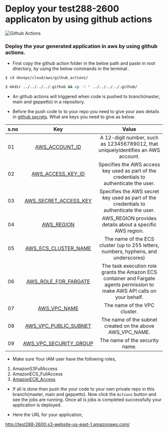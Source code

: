 # Deploy your test288-2600 applicaton by using github actions
![Github Actions](https://readmegeppetto.s3.amazonaws.com/githubactions.jpeg)

### Deploy the your generated application in aws by using github actions.

- First copy the github action folder in the below path and paste in root directory, by using the below commands in the terminal .
```sh
$ cd devops/cloud/aws/github_actions/
```
```sh
$ mkdir ../../../../.github && cp -r * ../../../../.github/
```
- An github actions will triggered when code is pushed to branch(master, main and geppetto)  in a repository.

- Before the push code to to your repo you need to give your aws details in [github secrets](https://docs.github.com/en/actions/reference/encrypted-secrets). What are keys you need to give as below.

|s.no| Key           | Value  |
| ---|:-------------:| :-----:|
| 01 | [AWS_ACCOUNT_ID](https://docs.aws.amazon.com/IAM/latest/UserGuide/console_account-alias.html) | A 12-digit number, such as 123456789012, that uniquelyidentifies an AWS account. |
| 02 | [AWS_ACCESS_KEY_ID](https://docs.aws.amazon.com/powershell/latest/userguide/pstools-appendix-sign-up.html)      |   Specifies the AWS access key used as part of the credentials to authenticate the user. |
| 03 | [AWS_SECRET_ACCESS_KEY](https://docs.aws.amazon.com/powershell/latest/userguide/pstools-appendix-sign-up.html)      |    Specifies the AWS secret key used as part of the credentials to authenticate the user. |
| 04 | [AWS_REGION](https://aws.amazon.com/about-aws/global-infrastructure/regions_az/)      |    AWS_REGION provides details about a specific AWS region. |
| 05 | [AWS_ECS_CLUSTER_NAME](https://docs.aws.amazon.com/AmazonECS/latest/developerguide/create_cluster.html)      |    The name of the ECS cluster (up to 255 letters, numbers, hyphens, and underscores) |
| 06 | [AWS_ROLE_FOR_FARGATE](https://docs.aws.amazon.com/AmazonECS/latest/developerguide/task_execution_IAM_role.html)     |    The task execution role grants the Amazon ECS container and Fargate agents permission to make AWS API calls on your behalf. |
| 07 | [AWS_VPC_NAME](https://docs.aws.amazon.com/vpc/latest/userguide/working-with-vpcs.html)      |   The name of the VPC cluster. |
| 08 | [AWS_VPC_PUBLIC_SUBNET](https://docs.aws.amazon.com/vpc/latest/userguide/working-with-vpcs.html)      |    The name of the subnet created on the above AWS_VPC_NAME. |
| 09 | [AWS_VPC_SECURITY_GROUP](https://docs.aws.amazon.com/vpc/latest/userguide/VPC_SecurityGroups.html)     |    The name of the security name. |

- Make sure Your IAM user have the following roles,
1. AmazonS3FullAccess
2. AmazonECS_FullAccess
3. [AmazonECR_Access](https://docs.aws.amazon.com/AmazonECR/latest/userguide/repository-policies.html)

- If all is done then push the your code to your own private repo in this branch(master, main and geppetto). Now click the  `Actions`  button and see the jobs are running. Once all is jobs is completed successfully your application is deployed.

- Here the URL for your application,

http://test288-2600.s3-website-us-east-1.amazonaws.com/
